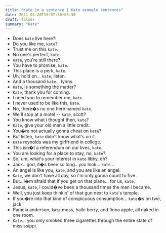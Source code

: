 ```yaml
---
title: "Kate in a sentence | Kate example sentences"
date: 2021-01-20T19:57:50+05:30
draft: falses
summary: "Kate"
---
```

- Does `kate` live here?!
- Do you like me, `kate`?
- Trust me on this `kate`.
- No one's perfect, `kate`.
- `Kate`, you're still there?
- You have to promise, `kate`.
- This place is a perk, `kate`.
- Uh, hold on... `kate`, listen.
- And a thousand `kate`... lynns.
- `Kate`, is something the matter?
- `Kate`, thank you for coming.
- I need you to remember me, `kate`.
- I never used to be like this, `kate`.
- No, there�s no one here named `kate`.
- We'll stop at a motel -- `kate`, scott?
- You know what i thought then, `kate`?
- `Kate`, give your old man a little credit.
- You�re not actually gonna cheat on `kate`?
- But listen, `kate` didn't know what's on it.
- `Kate` reynolds was my girlfriend in college.
- This isn�t a referendum on our lives, `kate`.
- You are looking for a place to stay, no, `kate`?
- So, um, what's your interest in `kate` libby, eh?
- Jack...god, it�s been so long...you look... `kate`...
- An angel is like you, `kate`, and you are like an angel.
- `Kate`, we don't have all day, so i'm only gonna count to five.
- But...i�m afraid that if you get on that plane... for us, `kate`.
- Jesus, `kate`, i could�ve been a thousand times the man i became.
- Well, you just keep thinkin' of that gun next to `kate`'s temple.
- If you�re into that kind of conspicuous consumption... `kate`�s on two, jack.
- Pamela anderson, `kate` moss, halle berry, and fiona apple, all naked in one room.
- `Kate`... you only smoked three cigarettes through the entire state of mississippi.
                 
